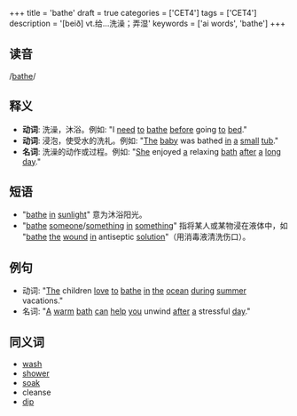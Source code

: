+++
title = 'bathe'
draft = true
categories = ['CET4']
tags = ['CET4']
description = '[beið] vt.给…洗澡；弄湿'
keywords = ['ai words', 'bathe']
+++

## 读音
/[bathe](/post/bathe/)/
## 释义
- **动词**: 洗澡，沐浴。例如: "I [need](/post/need/) [to](/post/to/) [bathe](/post/bathe/) [before](/post/before/) going [to](/post/to/) [bed](/post/bed/)."
- **动词**: 浸泡，使受水的洗礼。例如: "[The](/post/the/) [baby](/post/baby/) was bathed [in](/post/in/) [a](/post/a/) [small](/post/small/) [tub](/post/tub/)."
- **名词**: 洗澡的动作或过程。例如: "[She](/post/she/) enjoyed [a](/post/a/) relaxing [bath](/post/bath/) [after](/post/after/) [a](/post/a/) [long](/post/long/) [day](/post/day/)."

## 短语
- "[bathe](/post/bathe/) [in](/post/in/) [sunlight](/post/sunlight/)" 意为沐浴阳光。
- "[bathe](/post/bathe/) [someone](/post/someone/)/[something](/post/something/) [in](/post/in/) [something](/post/something/)" 指将某人或某物浸在液体中，如 "[bathe](/post/bathe/) [the](/post/the/) [wound](/post/wound/) [in](/post/in/) antiseptic [solution](/post/solution/)"（用消毒液清洗伤口）。

## 例句
- 动词: "[The](/post/the/) children [love](/post/love/) [to](/post/to/) [bathe](/post/bathe/) [in](/post/in/) [the](/post/the/) [ocean](/post/ocean/) [during](/post/during/) [summer](/post/summer/) vacations."
- 名词: "[A](/post/a/) [warm](/post/warm/) [bath](/post/bath/) [can](/post/can/) [help](/post/help/) [you](/post/you/) unwind [after](/post/after/) [a](/post/a/) stressful [day](/post/day/)."

## 同义词
- [wash](/post/wash/)
- [shower](/post/shower/)
- [soak](/post/soak/)
- cleanse
- [dip](/post/dip/)
